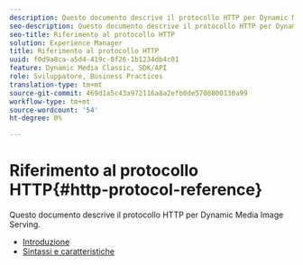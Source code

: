 ```yaml
---
description: Questo documento descrive il protocollo HTTP per Dynamic Media Image Serving.
seo-description: Questo documento descrive il protocollo HTTP per Dynamic Media Image Serving.
seo-title: Riferimento al protocollo HTTP
solution: Experience Manager
title: Riferimento al protocollo HTTP
uuid: f0d9a8ca-a5d4-419c-8f26-1b1234db4c01
feature: Dynamic Media Classic, SDK/API
role: Sviluppatore, Business Practices
translation-type: tm+mt
source-git-commit: 469d1a5c43a972116a8a2efb0de5708800130a99
workflow-type: tm+mt
source-wordcount: '54'
ht-degree: 0%

---
```



# Riferimento al protocollo HTTP{#http-protocol-reference}

Questo documento descrive il protocollo HTTP per Dynamic Media Image Serving.

* [Introduzione](/help/aem-is-ir-api/is-api/http-ref/image-serving-api-ref/c-http-protocol-reference/c-introduction/c-introduction.md)
* [Sintassi e caratteristiche](/help/aem-is-ir-api/is-api/http-ref/image-serving-api-ref/c-http-protocol-reference/c-syntax-and-features/c-syntax-and-features.md)

